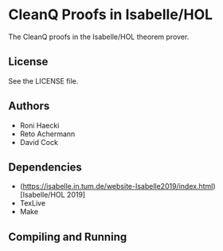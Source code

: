 # CleanQ Proofs in Isabelle/HOL

The CleanQ proofs in the Isabelle/HOL theorem prover.


## License

See the LICENSE file.


## Authors

 * Roni Haecki
 * Reto Achermann
 * David Cock


## Dependencies

 * (https://isabelle.in.tum.de/website-Isabelle2019/index.html)[Isabelle/HOL 2019]
 * TexLive 
 * Make


## Compiling and Running


